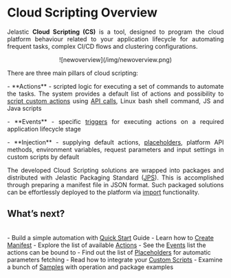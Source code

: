 # Cloud Scripting Overview
<p dir="ltr" style="text-align: justify;">Jelastic <b>Cloud Scripting (CS)</b> is a tool, designed to program the cloud platform behaviour related to your application lifecycle for automating frequent tasks, complex CI/CD flows and clustering configurations.</p>                                         

<center>![newoverview](/img/newoverview.png)</center>

There are three main pillars of cloud scripting:                                       
<p dir="ltr" style="text-align: justify;">- **Actions** - scripted logic for executing a set of commands to automate the tasks. The system provides a default list of actions and possibility to <a href="http://docs.cloudscripting.com/creating-templates/writing-scripts/" target="_blank">script custom actions</a> using <a href="https://docs.jelastic.com/api/" target="_blank">API calls</a>, Linux bash shell command, JS and Java scripts</p>                                                           
<p dir="ltr" style="text-align: justify;">- **Events** - specific <a href="http://docs.cloudscripting.com/reference/events/" target="_blank">triggers</a> for executing actions on a required application lifecycle stage</p>                                                                     
<p dir="ltr" style="text-align: justify;">- **Injection** - supplying default actions, <a href="http://docs.cloudscripting.com/reference/placeholders/" target="_blank">placeholders</a>, platform API methods, environment variables, request parameters and input settings in custom scripts by default</p>                                                           

<p dir="ltr" style="text-align: justify;">The developed Cloud Scripting solutions are wrapped into packages and distributed with Jelastic Packaging Standard (<a href="https://docs.jelastic.com/jps" target="_blank">JPS</a>). This is accomplished through preparing a manifest file in JSON format. Such packaged solutions can be effortlessly deployed to the platform via <a href="https://docs.jelastic.com/environment-import" target="_blank">import</a> functionality.</p>                                  

## What’s next?
<br>
- Build a simple automation with <a href="http://docs.cloudscripting.com/quick-start/" target="_blank">Quick Start</a> Guide                            
- Learn how to <a href="http://docs.cloudscripting.com/creating-templates/template-basics/" target="_blank">Create Manifest</a>                           
- Explore the list of available <a href="http://docs.cloudscripting.com/reference/actions/" target="_blank">Actions</a>                               
- See the <a href="http://docs.cloudscripting.com/reference/events/" target="_blank">Events</a> list the actions can be bound to                        
- Find out the list of <a href="http://docs.cloudscripting.com/reference/placeholders/" target="_blank">Placeholders</a> for automatic parameters fetching                   
- Read how to integrate your <a href="http://docs.cloudscripting.com/creating-templates/writing-scripts/" target="_blank">Custom Scripts</a>                          
- Examine a bunch of <a href="http://docs.cloudscripting.com/samples/" target="_blank">Samples</a> with operation and package examples                   
                    
